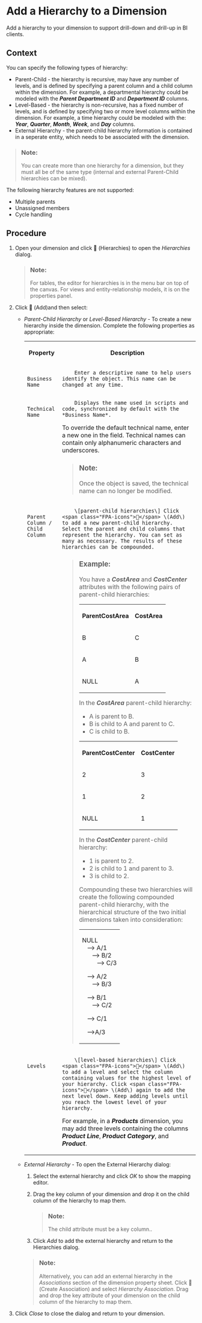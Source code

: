 <!-- loio218b7e6bd60846dda2f03b789b389cb0 -->

<link rel="stylesheet" type="text/css" href="../css/sap-icons.css"/>

# Add a Hierarchy to a Dimension

Add a hierarchy to your dimension to support drill-down and drill-up in BI clients.



## Context

You can specify the following types of hierarchy:

-   Parent-Child - the hierarchy is recursive, may have any number of levels, and is defined by specifying a parent column and a child column within the dimension. For example, a departmental hierarchy could be modeled with the ***Parent Department ID*** and ***Department ID*** columns.
-   Level-Based - the hierarchy is non-recursive, has a fixed number of levels, and is defined by specifying two or more level columns within the dimension. For example, a time hierarchy could be modeled with the: ***Year***, ***Quarter***, ***Month***, ***Week***, and ***Day*** columns.
-   External Hierarchy - the parent-child hierarchy information is contained in a seperate entity, which needs to be associated with the dimension.

> ### Note:  
> You can create more than one hierarchy for a dimension, but they must all be of the same type \(internal and external Parent-Child hierarchies can be mixed\).

The following hierarchy features are not supported:

-   Multiple parents
-   Unassigned members
-   Cycle handling



<a name="loio218b7e6bd60846dda2f03b789b389cb0__steps_j1v_nzx_t4b"/>

## Procedure

1.  Open your dimension and click <span class="FPA-icons"></span> \(Hierarchies\) to open the *Hierarchies* dialog.

    > ### Note:  
    > For tables, the editor for hierarchies is in the menu bar on top of the canvas. For views and entity-relationship models, it is on the properties panel.

2.  Click <span class="FPA-icons"></span> \(Add\)and then select:

    -   *Parent-Child Hierarchy* or *Level-Based Hierarchy* - To create a new hierarchy inside the dimension. Complete the following properties as appropriate:


        <table>
        <tr>
        <th valign="top">

        Property


        
        </th>
        <th valign="top">

        Description


        
        </th>
        </tr>
        <tr>
        <td valign="top">
        
                Business Name


        
        </td>
        <td valign="top">
        
                Enter a descriptive name to help users identify the object. This name can be changed at any time.


        
        </td>
        </tr>
        <tr>
        <td valign="top">
        
                Technical Name


        
        </td>
        <td valign="top">
        
                Displays the name used in scripts and code, synchronized by default with the *Business Name*.

        To override the default technical name, enter a new one in the field. Technical names can contain only alphanumeric characters and underscores.

        > ### Note:  
        > Once the object is saved, the technical name can no longer be modified.


        
        </td>
        </tr>
        <tr>
        <td valign="top">
        
                Parent Column / Child Column


        
        </td>
        <td valign="top">
        
                \[parent-child hierarchies\] Click <span class="FPA-icons"></span> \(Add\) to add a new parent-child hierarchy. Select the parent and child columns that represent the hierarchy. You can set as many as necessary. The results of these hierarchies can be compounded.

        > ### Example:  
        > You have a ***CostArea*** and ***CostCenter*** attributes with the following pairs of parent-child hierarchies:
        > 
        > 
        > <table>
        > <tr>
        > <th valign="top">
        > 
        > ParentCostArea
        > 
        > 
        > 
        > </th>
        > <th valign="top">
        > 
        > CostArea
        > 
        > 
        > 
        > </th>
        > </tr>
        > <tr>
        > <td valign="top">
        > 
        > B
        > 
        > 
        > 
        > </td>
        > <td valign="top">
        > 
        > C
        > 
        > 
        > 
        > </td>
        > </tr>
        > <tr>
        > <td valign="top">
        > 
        > A
        > 
        > 
        > 
        > </td>
        > <td valign="top">
        > 
        > B
        > 
        > 
        > 
        > </td>
        > </tr>
        > <tr>
        > <td valign="top">
        > 
        > NULL
        > 
        > 
        > 
        > </td>
        > <td valign="top">
        > 
        > A
        > 
        > 
        > 
        > </td>
        > </tr>
        > </table>
        > 
        > In the ***CostArea*** parent-child hierarchy:
        > 
        > -   A is parent to B.
        > -   B is child to A and parent to C.
        > -   C is child to B.
        > 
        > 
        > <table>
        > <tr>
        > <th valign="top">
        > 
        > ParentCostCenter
        > 
        > 
        > 
        > </th>
        > <th valign="top">
        > 
        > CostCenter
        > 
        > 
        > 
        > </th>
        > </tr>
        > <tr>
        > <td valign="top">
        > 
        > 2
        > 
        > 
        > 
        > </td>
        > <td valign="top">
        > 
        > 3
        > 
        > 
        > 
        > </td>
        > </tr>
        > <tr>
        > <td valign="top">
        > 
        > 1
        > 
        > 
        > 
        > </td>
        > <td valign="top">
        > 
        > 2
        > 
        > 
        > 
        > </td>
        > </tr>
        > <tr>
        > <td valign="top">
        > 
        > NULL
        > 
        > 
        > 
        > </td>
        > <td valign="top">
        > 
        > 1
        > 
        > 
        > 
        > </td>
        > </tr>
        > </table>
        > 
        > In the ***CostCenter*** parent-child hierarchy:
        > 
        > -   1 is parent to 2.
        > -   2 is child to 1 and parent to 3.
        > -   3 is child to 2.
        > 
        > Compounding these two hierarchies will create the following compounded parent-child hierarchy, with the hierarchical structure of the two initial dimensions taken into consideration:
        > 
        > 
        > <table>
        > <tr>
        > <td valign="top">
        > 
        >   
        >  NULL  
        >     --\> A/1  
        >        --\> B/2  
        >           --\> C/3  
        >    
        >     --\> A/2  
        >        --\> B/3  
        >    
        >     --\> B/1  
        >        --\> C/2  
        >    
        >     --\> C/1  
        >    
        >     --\>A/3   
        >  
        > 
        > 
        > 
        > </td>
        > </tr>
        > </table>


        
        </td>
        </tr>
        <tr>
        <td valign="top">
        
                Levels


        
        </td>
        <td valign="top">
        
                \[level-based hierarchies\] Click <span class="FPA-icons"></span> \(Add\) to add a level and select the column containing values for the highest level of your hierarchy. Click <span class="FPA-icons"></span> \(Add\) again to add the next level down. Keep adding levels until you reach the lowest level of your hierarchy.

        For example, in a ***Products*** dimension, you may add three levels containing the columns ***Product Line***, ***Product Category***, and ***Product***.


        
        </td>
        </tr>
        </table>
        
    -   *External Hierarchy* - To open the External Hierarchy dialog:

        1.  Select the external hierarchy and click *OK* to show the mapping editor.
        2.  Drag the key column of your dimension and drop it on the child column of the hierarchy to map them.

            > ### Note:  
            > The child attribute must be a key column..

        3.  Click *Add* to add the external hierarchy and return to the Hierarchies dialog.

        > ### Note:  
        > Alternatively, you can add an external hierarchy in the *Associations* section of the dimension property sheet. Click <span class="FPA-icons"></span> \(Create Association\) and select *Hierarchy Association*. Drag and drop the key attribute of your dimension on the child column of the hierarchy to map them.


3.  Click *Close* to close the dialog and return to your dimension.


